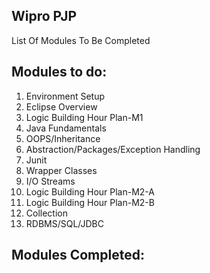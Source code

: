 ## Wipro PJP <br/>
List Of Modules To Be Completed

## Modules to do:
1. Environment Setup
2. Eclipse Overview
3. Logic Building Hour Plan-M1
4. Java Fundamentals
5. OOPS/Inheritance
6. Abstraction/Packages/Exception Handling
7. Junit
8. Wrapper Classes
9. I/O Streams
10. Logic Building Hour Plan-M2-A
11. Logic Building Hour Plan-M2-B
12. Collection
13. RDBMS/SQL/JDBC

## Modules Completed: 

